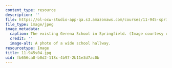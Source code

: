 ```yaml
---
content_type: resource
description: ''
file: https://ol-ocw-studio-app-qa.s3.amazonaws.com/courses/11-945-springfield-studio-spring-2004/fb656ca0b0d2118c4b972b11e3d7ac0b_11-945s04.jpg
file_type: image/jpeg
image_metadata:
  caption: The existing Gerena School in Springfield. (Image courtesy of the studio.)
  credit: ''
  image-alt: A photo of a wide school hallway.
resourcetype: Image
title: 11-945s04.jpg
uid: fb656ca0-b0d2-118c-4b97-2b11e3d7ac0b
---
```

